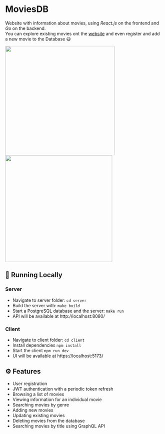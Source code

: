 # MoviesDB
Website with information about movies, using *React.js* on the frontend and *Go* on the backend.   
You can explore existing movies ont the [website](https://movies-db.martishin.com/) and even register and add a new movie to the Database 😃

<div>
  <img src="https://github.com/tty-monkey/movies-db/blob/main/screenshot-2.png" width="350" style="display: inline-block; margin-right: 10px;"/>
  <img src="https://github.com/tty-monkey/movies-db/blob/main/screenshot-1.png" width="342" style="display: inline-block;"/>
</div>

## 🚀 Running Locally
### Server
* Navigate to server folder: `cd server`
* Build the server with: `make build`
* Start a PostgreSQL database and the server: `make run`
* API will be available at http://localhost:8080/
### Client
* Navigate to client folder: `cd client`
* Install dependencies `npm install`
* Start the client `npm run dev`
* UI will be available at https://localhost:5173/

## ⚙️ Features
* User registration
* JWT authentication with a periodic token refresh
* Browsing a list of movies
* Viewing information for an individual movie
* Searching movies by genre
* Adding new movies
* Updating existing movies
* Deleting movies from the database
* Searching movies by title using GraphQL API
